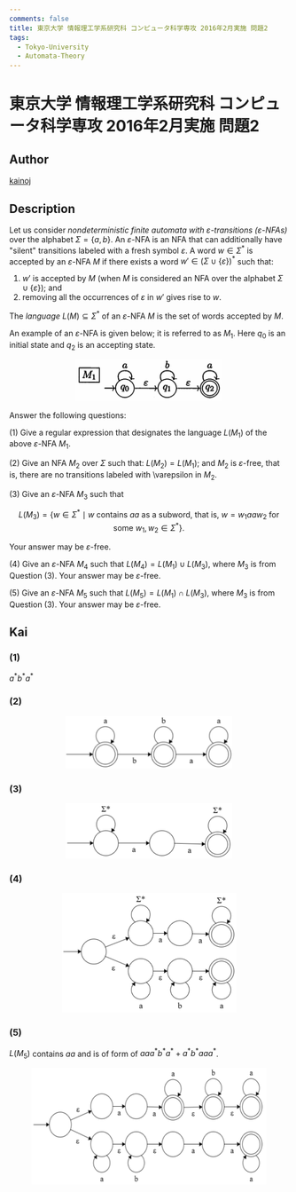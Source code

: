```yaml
---
comments: false
title: 東京大学 情報理工学系研究科 コンピュータ科学専攻 2016年2月実施 問題2
tags:
  - Tokyo-University
  - Automata-Theory
---
```

# 東京大学 情報理工学系研究科 コンピュータ科学専攻 2016年2月実施 問題2

## **Author**
[kainoj](https://github.com/kainoj/utokyo-cs)

## **Description**
Let us consider *nondeterministic finite automata with $\varepsilon$-transitions ($\varepsilon$-NFAs)* over the alphabet $\Sigma = \{a, b\}$.
An $\varepsilon$-NFA is an NFA that can additionally have "silent" transitions labeled with a fresh symbol $\varepsilon$.
A word $w \in \Sigma^*$ is accepted by an $\varepsilon$-NFA $M$ if there exists a word $w' \in (\Sigma \cup \{\varepsilon\})^*$ such that:

1) $w'$ is accepted by $M$ (when $M$ is considered an NFA over the alphabet $\Sigma \cup \{\varepsilon\}$); and 
2) removing all the occurrences of $\varepsilon$ in $w'$ gives rise to $w$. 

The *language* $L(M) \subseteq \Sigma^*$ of an $\varepsilon$-NFA $M$ is the set of words accepted by $M$.

An example of an $\varepsilon$-NFA is given below; it is referred to as $M_1$. Here $q_0$ is an initial state and $q_2$ is an accepting state.

<figure style="text-align:center;">
  <img src="https://raw.githubusercontent.com/Myyura/the_kai_project_assets/main/kakomonn/tokyo_university/IST/cs_201602_2_p1.png" width="265" height="75" alt=""/>
</figure>

Answer the following questions:

(1) Give a regular expression that designates the language $L(M_1)$ of the above $\varepsilon$-NFA $M_1$.

(2) Give an NFA $M_2$ over $\Sigma$ such that: $L(M_2) = L(M_1)$; and $M_2$ is $\varepsilon$-free, that is, there are no transitions labeled with \varepsilon in $M_2$.

(3) Give an $\varepsilon$-NFA $M_3$ such that

$$
L(M_3) = \{ w \in \Sigma^* \mid w \text{ contains } aa \text{ as a subword, that is, } w = w_1 aa w_2 \text{ for some } w_1, w_2 \in \Sigma^* \}.
$$

Your answer may be $\varepsilon$-free.

(4) Give an $\varepsilon$-NFA $M_4$ such that $L(M_4) = L(M_1) \cup L(M_3)$, where $M_3$ is from Question (3). Your answer may be $\varepsilon$-free.

(5) Give an $\varepsilon$-NFA $M_5$ such that $L(M_5) = L(M_1) \cap L(M_3)$, where $M_3$ is from Question (3). Your answer may be $\varepsilon$-free.


## **Kai**
### (1)
$a^*b^*a^*$

### (2)

<figure style="text-align:center;">
  <img src="https://raw.githubusercontent.com/Myyura/the_kai_project_assets/main/kakomonn/tokyo_university/IST/cs_201602_2_p2.png" width="300" height="95" alt=""/>
</figure>

### (3)

<figure style="text-align:center;">
  <img src="https://raw.githubusercontent.com/Myyura/the_kai_project_assets/main/kakomonn/tokyo_university/IST/cs_201602_2_p3.png" width="300" height="100" alt=""/>
</figure>

### (4)

<figure style="text-align:center;">
  <img src="https://raw.githubusercontent.com/Myyura/the_kai_project_assets/main/kakomonn/tokyo_university/IST/cs_201602_2_p4.png" width="315" height="215" alt=""/>
</figure>

### (5)

$L(M_5)$ contains $aa$ and is of form of $aaa^*b^*a^* + a^*b^*aaa^*$.

<figure style="text-align:center;">
  <img src="https://raw.githubusercontent.com/Myyura/the_kai_project_assets/main/kakomonn/tokyo_university/IST/cs_201602_2_p5.png" width="480" height="210" alt=""/>
</figure>